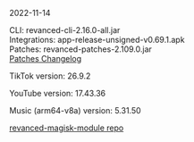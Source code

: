 2022-11-14
  
CLI: revanced-cli-2.16.0-all.jar  
Integrations: app-release-unsigned-v0.69.1.apk  
Patches: revanced-patches-2.109.0.jar  
[Patches Changelog](https://github.com/revanced/revanced-patches/releases/tag/v2.109.0)  

TikTok version: 26.9.2  

YouTube version: 17.43.36  

Music (arm64-v8a) version: 5.31.50  

[revanced-magisk-module repo](https://github.com/j-hc/revanced-magisk-module)
